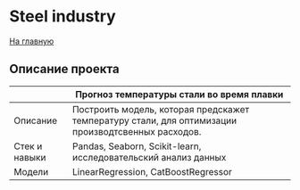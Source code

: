 # Steel industry
[На главную](https://github.com/gh0st820/ds-practicum)

## Описание проекта
|               | Прогноз температуры стали во время плавки                                                          |
|---------------|----------------------------------------------------------------------------------------------------|
| Описание      | Построить модель, которая предскажет температуру стали, для оптимизации производтсвенных расходов. |
| Стек и навыки | Pandas, Seaborn, Scikit-learn, исследовательский анализ данных                                     |
| Модели        | LinearRegression, CatBoostRegressor                                                                |